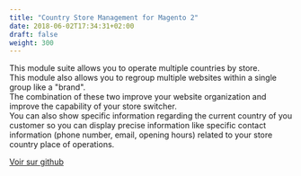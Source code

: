 ```yaml
---
title: "Country Store Management for Magento 2"
date: 2018-06-02T17:34:31+02:00
draft: false
weight: 300
---
```


This module suite allows you to operate multiple countries by store.  
This module also allows you to regroup multiple websites within a single group like a "brand".  
The combination of these two improve your website organization and improve the capability of your store switcher.  
You can also show specific information regarding the current country of you customer so you can display precise information 
like specific contact information (phone number, email, opening hours) related to your store country place of operations.

<a href="https://github.com/opengento?q=magento2-country-store#org-repositories" target="_blank" ref="noopener noreferrer" class="button cta is-large rounded secondary-btn raised">Voir sur github</a>
